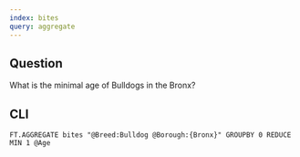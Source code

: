 ```yaml
---
index: bites
query: aggregate
---
```


## Question

What is the minimal age of Bulldogs in the Bronx?

## CLI

```
FT.AGGREGATE bites "@Breed:Bulldog @Borough:{Bronx}" GROUPBY 0 REDUCE MIN 1 @Age
```